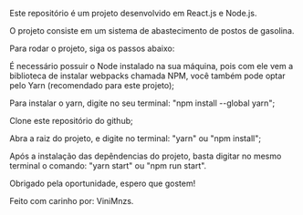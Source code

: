 Este repositório é um projeto desenvolvido em React.js e Node.js.

O projeto consiste em um sistema de abastecimento de postos de gasolina.

Para rodar o projeto, siga os passos abaixo:

É necessário possuir o Node instalado na sua máquina, pois com ele vem a biblioteca de instalar webpacks chamada NPM, você também pode optar pelo Yarn (recomendado para este projeto);

Para instalar o yarn, digite no seu terminal: "npm install --global yarn";

Clone este repositório do github;

Abra a raiz do projeto, e digite no terminal: "yarn" ou "npm install";

Após a instalação das depêndencias do projeto, basta digitar no mesmo terminal o comando: "yarn start" ou "npm run start".

Obrigado pela oportunidade, espero que gostem!

Feito com carinho por: ViniMnzs.